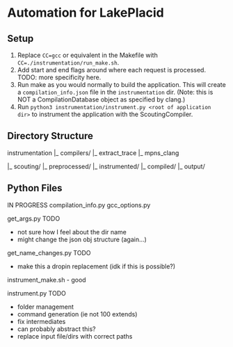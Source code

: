 # Automation for LakePlacid

## Setup
1. Replace `CC=gcc` or equivalent in the Makefile with `CC=./instrumentation/run_make.sh`. 
2. Add start and end flags around where each request is processed. TODO: more specificity here.
3. Run make as you would normally to build the application. This will create a `compilation_info.json` file in the `instrumentation` dir. (Note: this is NOT a CompilationDatabase object as specified by clang.)
4. Run `python3 instrumentation/instrument.py <root of application dir>` to instrument the application with the ScoutingCompiler.

## Directory Structure

instrumentation
  |_ compilers/
    |_ extract_trace
    |_ mpns_clang

  |_ scouting/
    |_ preprocessed/
    |_ instrumented/
    |_ compiled/
    |_ output/

## Python Files

IN PROGRESS
compilation_info.py
gcc_options.py

get_args.py
TODO
- not sure how I feel about the dir name
- might change the json obj structure (again...)

get_name_changes.py
TODO
- make this a dropin replacement (idk if this is possible?)

instrument_make.sh - good

instrument.py
TODO
- folder management
- command generation (ie not 100 extends)
- fix intermediates
- can probably abstract this?
- replace input file/dirs with correct paths
